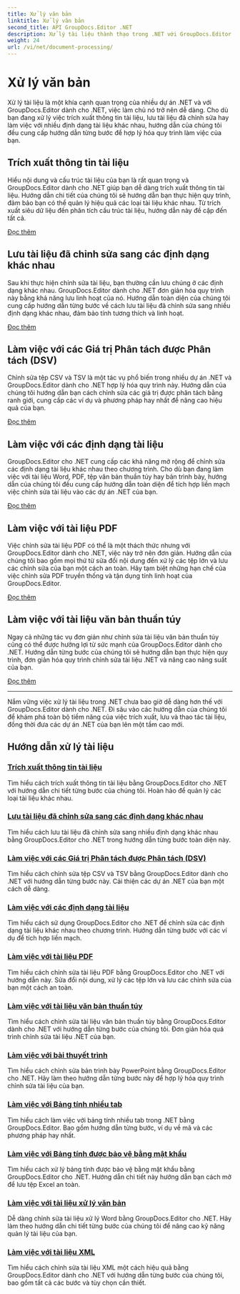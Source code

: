```yaml
---
title: Xử lý văn bản
linktitle: Xử lý văn bản
second_title: API GroupDocs.Editor .NET
description: Xử lý tài liệu thành thạo trong .NET với GroupDocs.Editor. Tìm hiểu cách trích xuất thông tin, lưu vào nhiều định dạng khác nhau và làm việc với các loại tài liệu khác nhau một cách dễ dàng.
weight: 24
url: /vi/net/document-processing/
---
```


# Xử lý văn bản


Xử lý tài liệu là một khía cạnh quan trọng của nhiều dự án .NET và với GroupDocs.Editor dành cho .NET, việc làm chủ nó trở nên dễ dàng. Cho dù bạn đang xử lý việc trích xuất thông tin tài liệu, lưu tài liệu đã chỉnh sửa hay làm việc với nhiều định dạng tài liệu khác nhau, hướng dẫn của chúng tôi đều cung cấp hướng dẫn từng bước để hợp lý hóa quy trình làm việc của bạn.

## Trích xuất thông tin tài liệu

Hiểu nội dung và cấu trúc tài liệu của bạn là rất quan trọng và GroupDocs.Editor dành cho .NET giúp bạn dễ dàng trích xuất thông tin tài liệu. Hướng dẫn chi tiết của chúng tôi sẽ hướng dẫn bạn thực hiện quy trình, đảm bảo bạn có thể quản lý hiệu quả các loại tài liệu khác nhau. Từ trích xuất siêu dữ liệu đến phân tích cấu trúc tài liệu, hướng dẫn này đề cập đến tất cả.

[Đọc thêm](./extract-document-info/)

## Lưu tài liệu đã chỉnh sửa sang các định dạng khác nhau

Sau khi thực hiện chỉnh sửa tài liệu, bạn thường cần lưu chúng ở các định dạng khác nhau. GroupDocs.Editor dành cho .NET đơn giản hóa quy trình này bằng khả năng lưu linh hoạt của nó. Hướng dẫn toàn diện của chúng tôi cung cấp hướng dẫn từng bước về cách lưu tài liệu đã chỉnh sửa sang nhiều định dạng khác nhau, đảm bảo tính tương thích và linh hoạt.

[Đọc thêm](./save-edited-document-various-formats/)

## Làm việc với các Giá trị Phân tách được Phân tách (DSV)

Chỉnh sửa tệp CSV và TSV là một tác vụ phổ biến trong nhiều dự án .NET và GroupDocs.Editor dành cho .NET hợp lý hóa quy trình này. Hướng dẫn của chúng tôi hướng dẫn bạn cách chỉnh sửa các giá trị được phân tách bằng ranh giới, cung cấp các ví dụ và phương pháp hay nhất để nâng cao hiệu quả của bạn.

[Đọc thêm](./work-dsv/)

## Làm việc với các định dạng tài liệu

GroupDocs.Editor cho .NET cung cấp các khả năng mở rộng để chỉnh sửa các định dạng tài liệu khác nhau theo chương trình. Cho dù bạn đang làm việc với tài liệu Word, PDF, tệp văn bản thuần túy hay bản trình bày, hướng dẫn của chúng tôi đều cung cấp hướng dẫn toàn diện để tích hợp liền mạch việc chỉnh sửa tài liệu vào các dự án .NET của bạn.

[Đọc thêm](./work-document-formats/)

## Làm việc với tài liệu PDF

Việc chỉnh sửa tài liệu PDF có thể là một thách thức nhưng với GroupDocs.Editor dành cho .NET, việc này trở nên đơn giản. Hướng dẫn của chúng tôi bao gồm mọi thứ từ sửa đổi nội dung đến xử lý các tệp lớn và lưu các chỉnh sửa của bạn một cách an toàn. Hãy tạm biệt những hạn chế của việc chỉnh sửa PDF truyền thống và tận dụng tính linh hoạt của GroupDocs.Editor.

[Đọc thêm](./work-pdf-documents/)

## Làm việc với tài liệu văn bản thuần túy

Ngay cả những tác vụ đơn giản như chỉnh sửa tài liệu văn bản thuần túy cũng có thể được hưởng lợi từ sức mạnh của GroupDocs.Editor dành cho .NET. Hướng dẫn từng bước của chúng tôi sẽ hướng dẫn bạn thực hiện quy trình, đơn giản hóa quy trình chỉnh sửa tài liệu .NET và nâng cao năng suất của bạn.

[Đọc thêm](./work-plain-text-documents/)

---

Nắm vững việc xử lý tài liệu trong .NET chưa bao giờ dễ dàng hơn thế với GroupDocs.Editor dành cho .NET. Đi sâu vào các hướng dẫn của chúng tôi để khám phá toàn bộ tiềm năng của việc trích xuất, lưu và thao tác tài liệu, đồng thời đưa các dự án .NET của bạn lên một tầm cao mới.
## Hướng dẫn xử lý tài liệu
### [Trích xuất thông tin tài liệu](./extract-document-info/)
Tìm hiểu cách trích xuất thông tin tài liệu bằng GroupDocs.Editor cho .NET với hướng dẫn chi tiết từng bước của chúng tôi. Hoàn hảo để quản lý các loại tài liệu khác nhau.
### [Lưu tài liệu đã chỉnh sửa sang các định dạng khác nhau](./save-edited-document-various-formats/)
Tìm hiểu cách lưu tài liệu đã chỉnh sửa sang nhiều định dạng khác nhau bằng GroupDocs.Editor cho .NET trong hướng dẫn từng bước toàn diện này.
### [Làm việc với các Giá trị Phân tách được Phân tách (DSV)](./work-dsv/)
Tìm hiểu cách chỉnh sửa tệp CSV và TSV bằng GroupDocs.Editor dành cho .NET với hướng dẫn từng bước này. Cải thiện các dự án .NET của bạn một cách dễ dàng.
### [Làm việc với các định dạng tài liệu](./work-document-formats/)
Tìm hiểu cách sử dụng GroupDocs.Editor cho .NET để chỉnh sửa các định dạng tài liệu khác nhau theo chương trình. Hướng dẫn từng bước với các ví dụ để tích hợp liền mạch.
### [Làm việc với tài liệu PDF](./work-pdf-documents/)
Tìm hiểu cách chỉnh sửa tài liệu PDF bằng GroupDocs.Editor cho .NET với hướng dẫn này. Sửa đổi nội dung, xử lý các tệp lớn và lưu các chỉnh sửa của bạn một cách an toàn.
### [Làm việc với tài liệu văn bản thuần túy](./work-plain-text-documents/)
Tìm hiểu cách chỉnh sửa tài liệu văn bản thuần túy bằng GroupDocs.Editor dành cho .NET với hướng dẫn từng bước của chúng tôi. Đơn giản hóa quá trình chỉnh sửa tài liệu .NET của bạn.
### [Làm việc với bài thuyết trình](./work-presentations/)
Tìm hiểu cách chỉnh sửa bản trình bày PowerPoint bằng GroupDocs.Editor cho .NET. Hãy làm theo hướng dẫn từng bước này để hợp lý hóa quy trình chỉnh sửa tài liệu của bạn.
### [Làm việc với Bảng tính nhiều tab](./work-multi-tab-spreadsheets/)
Tìm hiểu cách làm việc với bảng tính nhiều tab trong .NET bằng GroupDocs.Editor. Bao gồm hướng dẫn từng bước, ví dụ về mã và các phương pháp hay nhất.
### [Làm việc với Bảng tính được bảo vệ bằng mật khẩu](./work-password-protected-spreadsheets/)
Tìm hiểu cách xử lý bảng tính được bảo vệ bằng mật khẩu bằng GroupDocs.Editor cho .NET. Hướng dẫn chi tiết này hướng dẫn bạn cách mở để lưu tệp Excel an toàn.
### [Làm việc với tài liệu xử lý văn bản](./work-word-processing-documents/)
Dễ dàng chỉnh sửa tài liệu xử lý Word bằng GroupDocs.Editor cho .NET. Hãy làm theo hướng dẫn chi tiết từng bước của chúng tôi để nâng cao kỹ năng quản lý tài liệu của bạn.
### [Làm việc với tài liệu XML](./work-xml-documents/)
Tìm hiểu cách chỉnh sửa tài liệu XML một cách hiệu quả bằng GroupDocs.Editor dành cho .NET với hướng dẫn từng bước của chúng tôi, bao gồm tất cả các bước và tùy chọn cần thiết.